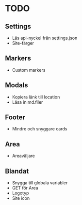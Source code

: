 # TODO

## Settings

* Läs api-nyckel från settings.json
* Site-färger

## Markers

* Custom markers

## Modals

* Kopiera länk till location
* Läsa in md.filer

## Footer

* Mindre och snyggare cards

## Area

* Areaväljare

## Blandat

* Snygga till globala variabler
* GET för Area
* Logotyp
* Site icon
